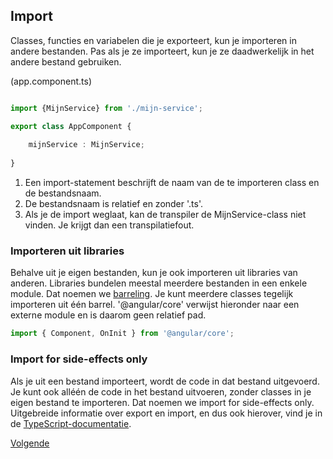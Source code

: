 ## Import

Classes, functies en variabelen die je exporteert, kun je importeren in andere bestanden. Pas als je ze importeert, kun
je ze daadwerkelijk in het andere bestand gebruiken.

(app.component.ts)

```typescript

import {MijnService} from './mijn-service';

export class AppComponent {
    
    mijnService : MijnService;    
    
}
```

1. Een import-statement beschrijft de naam van de te importeren class en de bestandsnaam.
2. De bestandsnaam is relatief en zonder '.ts'.
3. Als je de import weglaat, kan de transpiler de MijnService-class niet vinden. Je krijgt dan een transpilatiefout.

### Importeren uit libraries

Behalve uit je eigen bestanden, kun je ook importeren uit libraries van anderen. Libraries bundelen meestal meerdere
bestanden in een enkele module. Dat noemen we [barreling](https://angular.io/docs/ts/latest/glossary.html#barrel). Je
kunt meerdere classes tegelijk importeren uit &eacute;&eacute;n barrel. '@angular/core' verwijst hieronder naar een
externe module en is daarom geen relatief pad.

```typescript
import { Component, OnInit } from '@angular/core';
```

### Import for side-effects only

Als je uit een bestand importeert, wordt de code in dat bestand uitgevoerd. Je kunt ook all&eacute;&eacute;n de code
in het bestand uitvoeren, zonder classes in je eigen bestand te importeren. Dat noemen we import for side-effects only.
Uitgebreide informatie over export en import, en dus ook hierover, vind je in de 
[TypeScript-documentatie](https://www.typescriptlang.org/docs/handbook/modules.html).

[Volgende](18.modules.opdracht.md)
